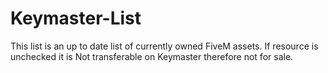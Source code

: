 # Keymaster-List
This list is an up to date list of currently owned FiveM assets. If resource is unchecked it is Not transferable on Keymaster therefore not for sale.
